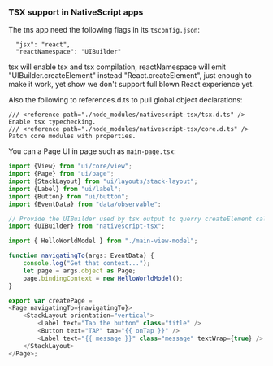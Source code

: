 ### TSX support in NativeScript apps

The tns app need the following flags in its `tsconfig.json`:
```
  "jsx": "react",
  "reactNamespace": "UIBuilder"
```
tsx will enable tsx and tsx compilation, reactNamespace will emit "UIBuilder.createElement" instead "React.createElement",
just enough to make it work, yet show we don't support full blown React experience yet.

Also the following to references.d.ts to pull global object declarations:
```
/// <reference path="./node_modules/nativescript-tsx/tsx.d.ts" /> Enable tsx typechecking.
/// <reference path="./node_modules/nativescript-tsx/core.d.ts" /> Patch core modules with properties.
```

You can a Page UI in page such as `main-page.tsx`:
``` TypeScript
import {View} from "ui/core/view";
import {Page} from "ui/page";
import {StackLayout} from "ui/layouts/stack-layout";
import {Label} from "ui/label";
import {Button} from "ui/button";
import {EventData} from "data/observable";

// Provide the UIBuilder used by tsx output to querry createElement calls.
import {UIBuilder} from "nativescript-tsx";

import { HelloWorldModel } from "./main-view-model";

function navigatingTo(args: EventData) {
    console.log("Get that context...");
    let page = args.object as Page;
    page.bindingContext = new HelloWorldModel();
}

export var createPage =
<Page navigatingTo={navigatingTo}>
    <StackLayout orientation="vertical">
        <Label text="Tap the button" class="title" /> 
        <Button text="TAP" tap="{{ onTap }}" />
        <Label text="{{ message }}" class="message" textWrap={true} />
    </StackLayout>
</Page>;
```